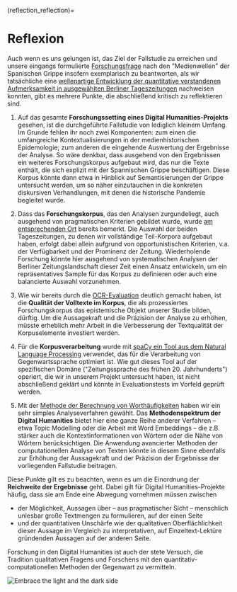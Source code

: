 (reflection_reflection)=
# Reflexion
Auch wenn es uns gelungen ist, das Ziel der Fallstudie zu erreichen und unsere eingangs formulierte [Forschungsfrage](research-question_research-question) nach den "Medienwellen" der Spanischen Grippe insofern exemplarisch zu beantworten, als wir tatsächliche eine [wellenartige Entwicklung der quantitative verstandenen Aufmerksamkeit in ausgewählten Berliner Tageszeitungen](FS_1_MVP_Analysis_Diachronic_Frequencies_Plots) nachweisen konnten, gibt es mehrere Punkte, die abschließend kritisch zu reflektieren sind. 

1. Auf das gesamte **Forschungssetting eines Digital Humanities-Projekts** gesehen, ist die durchgeführte Fallstudie von lediglich kleinem Umfang. Im Grunde fehlen ihr noch zwei Komponenten: zum einen die umfangreiche Kontextualisierungen in der medienhistorischen Epidemologie; zum anderen die eingehende Auswertung der Ergebnisse der Analyse. So wäre denkbar, dass ausgehend von den Ergebnissen ein weiteres Forschungskorpus aufgebaut wird, das nur die Texte enthält, die sich explizit mit der Spannischen Grippe beschäftigen. Diese Korpus könnte dann etwa in Hinblick auf Semantisierungen der Grippe untersucht werden, um so näher einzutauchen in die konkreten diskursiven Verhandlungen, mit denen die historische Pandemie begleitet wurde. 

2. Dass das **Forschungskorpus**, das den Analysen zurgundeliegt, auch ausgehend von pragmatischen Kriterien gebildet wurde, wurde [am entsprechenden Ort](corpus-collection_building-our-corpus) bereits bemerkt. Die Auswahl der beiden Tageszeitungen, zu denen wir vollständige Teil-Korpora aufgebaut haben, erfolgt dabei allein aufgrund von opportunistischen Kriterien, v.a. der Verfügbarkeit und der Prominenz der Zeitung. Wiederholende Forschung könnte hier ausgehend von systematischen Analysen der Berliner Zeitungslandschaft dieser Zeit einen Ansatz entwickeln, um ein repräsentatives Sample für das Korpus zu definieren oder auch eine balancierte Auswahl vorzunehmen. 

3. Wie wir bereits durch die [OCR-Evaluation](FS_1_MVP_OCR_Quality.) deutlich gemacht haben, ist die **Qualität der Volltexte im Korpus**, die als prozessiertes Forschungskorpus das epistemische Objekt unserer Studie bilden, dürftig. Um die Aussagekraft und die Präzision der Analyse zu erhöhen, müsste erheblich mehr Arbeit in die Verbesserung der Textqualität der Korpuselemente investiert werden. 

4. Für die **Korpusverarbeitung** wurde mit [spaCy ein Tool aus dem Natural Language Processing](NLP-Enrichment) verwendet, das für die Verarbeitung von Gegenwartssprache optimiert ist. Wie gut dieses Tool auf der spezifischen Domäne ("Zeitungssprache des frühen 20. Jahrhunderts") operiert, die wir in unserem Projekt untersucht haben, ist nicht abschließend geklärt und könnte in Evaluationstests im Vorfeld geprüft werden.

5. Mit der [Methode der Berechnung von Worthäufigkeiten](corpus-analysis_analysis) haben wir ein sehr simples Analyseverfahren gewählt. Das **Methodenspektrum der Digital Humanities** bietet hier eine ganze Reihe anderer Verfahren – etwa Topic Modelling oder die Arbeit mit Word Embeddings – die z.B. stärker auch die Kontextinformationen von Wörtern oder die Nähe von Wörtern berücksichtigen. Die Anwendung avancierter Methoden der computationellen Analyse von Texten könnte in diesem Sinne ebenfalls zur Erhöhung der Aussagekraft und der Präzision der Ergebnisse der vorliegenden Fallstudie beitragen.

Diese Punkte gilt es zu beachten, wenn es um die Einordnung der **Reichweite der Ergebnisse** geht. Dabei gilt für Digital Humanities-Projekte häufig, dass sie am Ende eine Abwegung vornehmen müssen zwischen 

- der Möglichkeit, Aussagen über – aus pragmatischer Sicht – menschlich unlesbar große Textmengen zu formulieren, auf der einen Seite 
- und der quantitativen Unschärfe wie der qualitativen Oberflächlichkeit dieser Aussage im Vergleich zu interpretativen, auf Einzeltext-Lektüre gründenden Aussagen auf der anderen Seite. 

Forschung in den Digital Humanities ist auch der stete Versuch, die Tradition qualitativen Fragens und Forschens mit den quantitativ-computationellen Methoden der Gegenwart zu vermitteln.

![Embrace the light and the dark side](../book-images/Embrace-the-light-and-the-dark-side.jpg)
